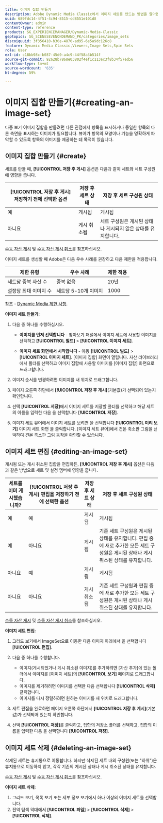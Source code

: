 ```yaml
---
title: 이미지 집합 만들기
description: Adobe Dynamic Media Classic에서 이미지 세트를 만드는 방법을 알아봅니다.
uuid: 689fdc14-4f51-4c94-8515-cd8551e101d8
contentOwner: admin
content-type: reference
products: SG_EXPERIENCEMANAGER/Dynamic-Media-Classic
geptopics: SG_SCENESEVENONDEMAND_PK/categories/image_sets
discoiquuid: 3f356410-b30e-4870-ad95-6e5a9dc126c8
feature: Dynamic Media Classic,Viewers,Image Sets,Spin Sets
role: User
exl-id: c18bb98c-b087-45d0-a4c9-44f58a3b514f
source-git-commit: 92a28b7868e03802f4ef1c113ec3f8b34f57ed56
workflow-type: tm+mt
source-wordcount: '635'
ht-degree: 59%

---
```


# 이미지 집합 만들기{#creating-an-image-set}

다중 보기 이미지 집합을 만들려면 다른 관점에서 항목을 표시하거나 동일한 항목의 다른 측면을 표시하는 이미지가 필요합니다. 뷰어가 항목의 모양이나 기능을 명확하게 파악할 수 있도록 항목의 이미지를 제공하는 데 목적이 있습니다.

## 이미지 집합 만들기 {#create}

세트를 만들 때, **[!UICONTROL 저장 후 게시]** 옵션은 다음과 같이 세트와 세트 구성원에 영향을 줍니다.

| **[!UICONTROL 저장 후 게시]** 저장하기 전에 선택한 옵션 | 저장 후 세트 상태 | 저장 후 세트 구성원 상태 |
| --- | --- | --- |
| 예 | 게시됨 | 게시됨 |
| 아니요 | 게시 취소됨 | 세트 구성원은 게시된 상태나 게시되지 않은 상태를 유지합니다. |

[수동 자산 게시](publishing-files.md#manually_publishing_assets) 및 [수동 자산 게시 취소](publishing-files.md#manually_unpublishing_assets)를 참조하십시오.

이미지 세트를 생성할 때 Adobe은 다음 우수 사례를 권장하고 다음 제한을 적용합니다.

| 제한 유형 | 우수 사례 | 제한 적용 |
| --- | --- | --- |
| 세트당 중복 자산 수 | 중복 없음 | 20년 |
| 설정당 최대 이미지 수 | 세트당 5-10개 이미지 | 1000 |

참조 - [Dynamic Media 제한 사항](/help/limitations.md).

**이미지 세트 만들기:**

1. 다음 중 하나를 수행하십시오.

   * **이미지를 먼저 선택합니다** - 찾아보기 패널에서 이미지 세트에 사용할 이미지를 선택하고 **[!UICONTROL 빌드]** > **[!UICONTROL 이미지 세트]**.

   * **이미지 세트 화면에서 시작합니다** - 이동 **[!UICONTROL 빌드]** > **[!UICONTROL 이미지 세트]**. [이미지 집합] 화면이 열립니다. 자산 라이브러리에서 폴더를 선택하고 이미지 집합에 사용할 이미지를 [이미지 집합] 화면으로 드래그합니다.

1. 이미지 순서를 변경하려면 이미지를 새 위치로 드래그합니다.
1. 페이지 오른쪽 하단에서 **[!UICONTROL 저장 후 게시]**(기본값)가 선택되어 있는지 확인합니다.
1. 선택 **[!UICONTROL 저장]**&#x200B;에서 이미지 세트를 저장할 폴더를 선택하고 해당 세트의 이름을 입력한 다음 을 선택합니다 **[!UICONTROL 저장]**.
1. 이미지 세트 뷰어에서 이미지 세트를 보려면 을 선택합니다 **[!UICONTROL 미리 보기]** 이미지 세트 화면 을 클릭합니다. [이미지 세트 뷰어]에서 견본 축소판 그림을 선택하여 견본 축소판 그림 동작을 확인할 수 있습니다.

## 이미지 세트 편집 {#editing-an-image-set}

게시됨 또는 게시 취소된 집합을 편집하든, **[!UICONTROL 저장 후 게시]** 옵션은 다음과 같은 방법으로 세트 및 설정 멤버에 영향을 줍니다.

| 세트를 이미 게시했습니까? | **[!UICONTROL 저장 후 게시]** 편집을 저장하기 전에 선택한 옵션 | 저장 후 세트 상태 | 저장 후 세트 구성원 상태 |
| --- | --- | --- | --- |
| 예 | 예 | 게시됨 | 게시됨 |
| 예 | 아니요 | 게시됨 | 기존 세트 구성원은 게시된 상태를 유지합니다. 편집 중에 새로 추가한 모든 세트 구성원은 게시된 상태나 게시 취소된 상태를 유지합니다. |
| 아니요 | 예 | 게시됨 | 게시됨 |
| 아니요 | 아니요 | 게시 취소됨 | 기존 세트 구성원과 편집 중에 새로 추가한 모든 세트 구성원은 게시된 상태나 게시 취소된 상태를 유지합니다. |

[수동 자산 게시](publishing-files.md#manually_publishing_assets) 및 [수동 자산 게시 취소](publishing-files.md#manually_unpublishing_assets)를 참조하십시오.

**이미지 세트 편집:**

1. 그리드 보기에서 ImageSet으로 이동한 다음 이미지 아래에서 을 선택합니다 **[!UICONTROL 편집]**.
1. 다음 중 하나를 수행합니다.

   * 이미지(게시되었거나 게시 취소된 이미지)를 추가하려면 [자산 추가]에 있는 폴더에서 이미지를 [이미지 세트]의 **[!UICONTROL 보기]** 페이지로 드래그합니다.
   * 이미지를 제거하려면 이미지를 선택한 다음 선택합니다 **[!UICONTROL 삭제]** 클릭합니다.
   * 이미지를 다시 정렬하려면 원하는 이미지를 새 위치로 드래그합니다.

1. 세트 편집을 완료하면 페이지 오른쪽 하단에서 **[!UICONTROL 저장 후 게시]**(기본값)가 선택되어 있는지 확인합니다.
1. 선택 **[!UICONTROL 저장]**&#x200B;를 클릭하고, 집합의 저장소 폴더를 선택하고, 집합의 이름을 입력한 다음 을 선택합니다 **[!UICONTROL 저장]**.

## 이미지 세트 삭제 {#deleting-an-image-set}

삭제된 세트는 휴지통으로 이동합니다. 하지만 삭제된 세트 내의 구성원(또는 &quot;하위&quot;)은 휴지통으로 이동하지 않고, 각각 기존의 게시된 상태나 게시 취소된 상태를 유지합니다.

[수동 자산 게시](publishing-files.md#manually_publishing_assets) 및 [수동 자산 게시 취소](publishing-files.md#manually_unpublishing_assets)를 참조하십시오.

**이미지 세트 삭제:**

1. 그리드 보기, 목록 보기 또는 세부 정보 보기에서 하나 이상의 이미지 세트를 선택합니다.
1. 전역 탐색 막대에서 **[!UICONTROL 파일]** > **[!UICONTROL 삭제]** > **[!UICONTROL 삭제]**.
